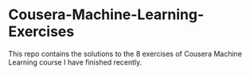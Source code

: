 # Cousera-Machine-Learning-Exercises
This repo contains the solutions to the 8 exercises of Cousera Machine Learning course I have finished recently.

